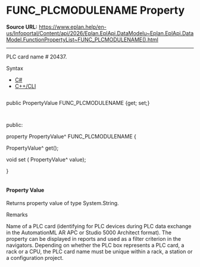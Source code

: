 # FUNC_PLCMODULENAME Property

**Source URL:** https://www.eplan.help/en-us/Infoportal/Content/api/2026/Eplan.EplApi.DataModelu~Eplan.EplApi.DataModel.FunctionPropertyList~FUNC_PLCMODULENAME().html

---

PLC card name # 20437.

Syntax

- [C#](#i-syntax-CS)
- [C++/CLI](#i-syntax-CPP2005)

```
```
public PropertyValue FUNC_PLCMODULENAME {get; set;}
```
```

```
```
public:

property PropertyValue^ FUNC_PLCMODULENAME {

   PropertyValue^ get();

   void set (    PropertyValue^ value);

}
```
```

#### Property Value

Returns property value of type System.String.

Remarks

Name of a PLC card (identifying for PLC devices during PLC data exchange in the AutomationML AR APC or Studio 5000 Architect format). The property can be displayed in reports and used as a filter criterion in the navigators. Depending on whether the PLC box represents a PLC card, a rack or a CPU, the PLC card name must be unique within a rack, a station or a configuration project.
